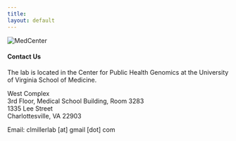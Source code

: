 ```yaml
---
title:
layout: default
---
```


<img src="http://clintmil.github.io/millerlab/images/Medical_Center_Night_WP2.jpg" alt="MedCenter" >

#### Contact Us

The lab is located in the Center for Public Health Genomics at the University of Virginia School of Medicine.

West Complex  
3rd Floor, Medical School Building, Room 3283  
1335 Lee Street  
Charlottesville, VA 22903

Email: clmillerlab [at] gmail [dot] com



